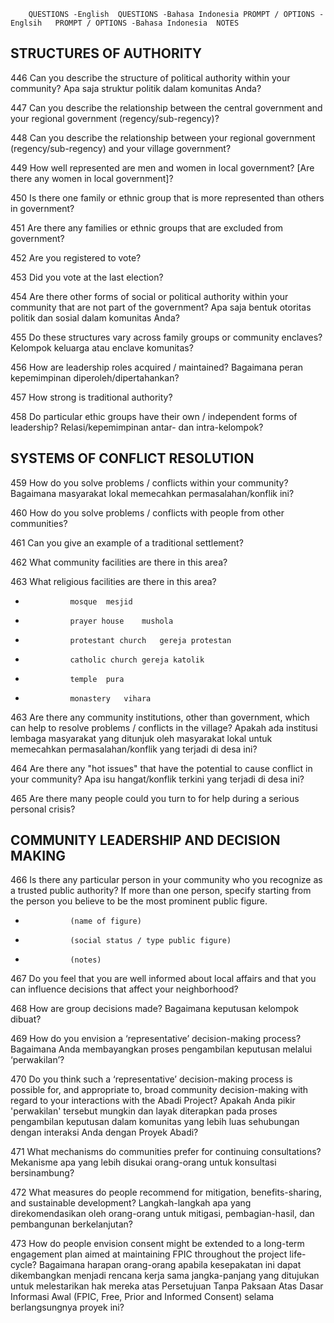 		QUESTIONS -English	QUESTIONS -Bahasa Indonesia	PROMPT / OPTIONS -Englsih	PROMPT / OPTIONS -Bahasa Indonesia	NOTES
						
						
##		STRUCTURES OF AUTHORITY				
						
446		Can you describe the structure of political authority within your community?	Apa saja struktur politik dalam komunitas Anda?			
						
447		Can you describe the relationship between the central government and your regional government (regency/sub-regency)?				
						
448		Can you describe the relationship between your regional government (regency/sub-regency) and your village government?				
						
449		How well represented are men and women in local government?  [Are there any women in local government]?				
						
450		Is there one family or ethnic group that is more represented than others in government?				
						
451		Are there any families or ethnic groups that are excluded from government?				
						
452		Are you registered to vote?				
						
453		Did you vote at the last election?				
						
454		Are there other forms of social or political authority within your community that are not part of the government?	Apa saja bentuk otoritas politik dan sosial dalam komunitas Anda?			
						
455		Do these structures vary across family groups or community enclaves?	Kelompok keluarga atau enclave komunitas?			
						
456		How are leadership roles acquired / maintained?	Bagaimana peran kepemimpinan diperoleh/dipertahankan?			
						
457		How strong is traditional authority?				
						
458		Do particular ethic groups have their own / independent forms of leadership?	Relasi/kepemimpinan antar- dan intra-kelompok?			
						
						
						
##		SYSTEMS OF CONFLICT RESOLUTION				
						
459		How do you solve problems / conflicts within your community?	Bagaimana masyarakat lokal memecahkan permasalahan/konflik ini?			
						
460		How do you solve problems / conflicts with people from other communities?				
						
461		Can you give an example of a traditional settlement?				
						
462		What community facilities are there in this area?				
						
463		What religious facilities are there in this area?				
*				mosque	mesjid	
*				prayer house	mushola	
*				protestant church	gereja protestan	
*				catholic church	gereja katolik	
*				temple	pura	
*				monastery	vihara	
						
463		Are there any community institutions, other than government, which can help to resolve problems / conflicts in the village?	Apakah ada institusi lembaga masyarakat yang ditunjuk oleh masyarakat lokal untuk memecahkan permasalahan/konflik yang terjadi di desa ini?			
						
464		Are there any "hot issues" that have the potential to cause conflict in your community?	Apa isu hangat/konflik terkini yang terjadi di desa ini?			
						
465		Are there many people could you turn to for help during a serious personal crisis?				
						
						
						
##		COMMUNITY LEADERSHIP AND DECISION MAKING				
						
466		Is there any particular person in your community who you recognize as a trusted public authority?				If more than one person, specify starting from the person you believe to be the most prominent public figure.
*				(name of figure)		
*				(social status / type public figure)		
*				(notes)		
						
467		Do you feel that you are well informed about local affairs and that you can influence decisions that affect your neighborhood?				
						
468		How are group decisions made?	Bagaimana keputusan kelompok dibuat?			
						
469		How do you envision a ‘representative’ decision-making process?	Bagaimana Anda  membayangkan proses pengambilan keputusan melalui ‘perwakilan’?			
						
470		Do you think such a ‘representative’ decision-making process is possible for, and appropriate to, broad community decision-making with regard to your interactions with the Abadi Project?	Apakah Anda pikir  'perwakilan' tersebut mungkin dan layak diterapkan pada proses pengambilan keputusan dalam komunitas yang lebih luas sehubungan dengan interaksi Anda dengan Proyek Abadi?			
						
471		What mechanisms do communities prefer for continuing consultations?	Mekanisme apa yang lebih disukai orang-orang untuk konsultasi bersinambung?			
						
472		What measures do people recommend for mitigation, benefits-sharing, and sustainable development?	Langkah-langkah apa yang direkomendasikan oleh orang-orang untuk mitigasi, pembagian-hasil, dan pembangunan berkelanjutan?			
						
473		How do people envision consent might be extended to a long-term engagement plan aimed at maintaining  FPIC throughout the project life-cycle?	Bagaimana harapan orang-orang apabila kesepakatan ini dapat dikembangkan menjadi rencana kerja sama jangka-panjang yang ditujukan untuk melestarikan hak mereka atas Persetujuan Tanpa Paksaan Atas Dasar Informasi Awal (FPIC, Free, Prior and Informed Consent) selama berlangsungnya proyek ini?			
